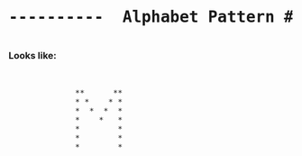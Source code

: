 

<pre><h1 align="center">----------  Alphabet Pattern #M  ----------</h1></pre>


### Looks like:

<pre>


              **      **
              * *    * *
              *  *  *  *
              *    *   *
              *        *
              *        *
              *        *
         


</pre>
